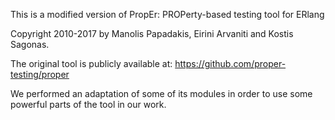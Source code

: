 This is a modified version of PropEr: PROPerty-based testing tool for ERlang

Copyright 2010-2017 by Manolis Papadakis, Eirini Arvaniti and Kostis Sagonas.

The original tool is publicly available at: https://github.com/proper-testing/proper

We performed an adaptation of some of its modules in order to use some powerful parts of the tool in our work. 